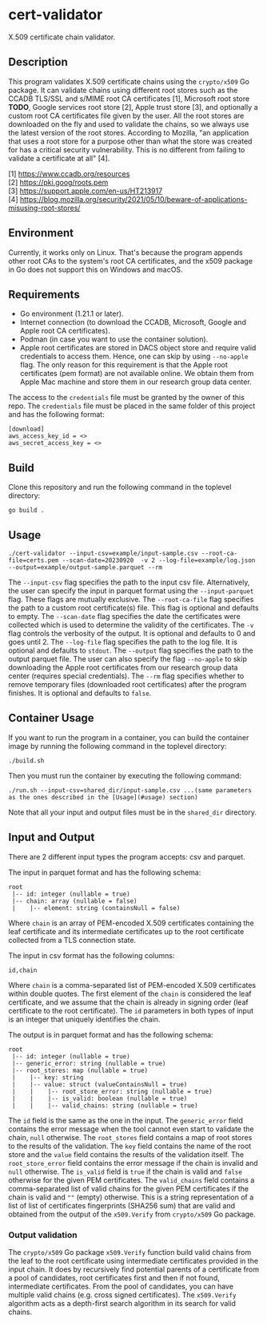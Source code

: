 # cert-validator
X.509 certificate chain validator.

## Description
This program validates X.509 certificate chains using the ```crypto/x509``` Go package.
It can validate chains using different root stores such as the CCADB TLS/SSL and s/MIME root CA certificates [1], Microsoft root store **TODO**, Google services root store [2], Apple trust store [3], and optionally a custom root CA certificates file given by the user.
All the root stores are downloaded on the fly and used to validate the chains, so we always use the latest version of the root stores.
According to Mozilla, "an application that uses a root store for a purpose other than what the store was created for has a critical security vulnerability.
This is no different from failing to validate a certificate at all" [4].

[1] https://www.ccadb.org/resources   
[2] https://pki.goog/roots.pem  
[3] https://support.apple.com/en-us/HT213917  
[4] https://blog.mozilla.org/security/2021/05/10/beware-of-applications-misusing-root-stores/

## Environment
Currently, it works only on Linux.
That's because the program appends other root CAs to the system's root CA certificates, and the x509 package in Go does not support this on Windows and macOS.

## Requirements
* Go environment (1.21.1 or later).
* Internet connection (to download the CCADB, Microsoft, Google and Apple root CA certificates). 
* Podman (in case you want to use the container solution).
* Apple root certificates are stored in DACS object store and require valid credentials to access them.
Hence, one can skip by using ```--no-apple``` flag.
The only reason for this requirement is that the Apple root certificates (pem format) are not available online.
We obtain them from Apple Mac machine and store them in our research group data center.

The access to the ```credentials``` file must be granted by the owner of this repo.
The ```credentials``` file must be placed in the same folder of this project and has the following format:
```
[download]
aws_access_key_id = <>
aws_secret_access_key = <>
```

## Build
Clone this repository and run the following command in the toplevel directory:
```shell
go build .
```

## Usage
```shell
./cert-validator --input-csv=example/input-sample.csv --root-ca-file=certs.pem --scan-date=20230920  -v 2 --log-file=example/log.json --output=example/output-sample.parquet --rm
```
The ```--input-csv``` flag specifies the path to the input csv file.
Alternatively, the user can specify the input in parquet format using the ```--input-parquet``` flag.
These flags are mutually exclusive.
The ```--root-ca-file``` flag specifies the path to a custom root certificate(s) file.
This flag is optional and defaults to empty.
The ```--scan-date``` flag specifies the date the certificates were collected which is used to determine the validity of the certificates.
The ```-v``` flag controls the verbosity of the output.
It is optional and defaults to 0 and goes until 2.
The ```--log-file``` flag specifies the path to the log file.
It is optional and defaults to ```stdout```.
The ```--output``` flag specifies the path to the output parquet file.
The user can also specify the flag ```--no-apple``` to skip downloading the Apple root certificates from our research group data center (requires special credentials).
The ```--rm``` flag specifies whether to remove temporary files (downloaded root certificates) after the program finishes.
It is optional and defaults to ```false```.

## Container Usage
If you want to run the program in a container, you can build the container image by running the following command in the toplevel directory:
```shell
./build.sh
```

Then you must run the container by executing the following command:
```shell
./run.sh --input-csv=shared_dir/input-sample.csv ...(same parameters as the ones described in the [Usage](#usage) section)
```

Note that all your input and output files must be in the ```shared_dir``` directory.

## Input and Output
There are 2 different input types the program accepts: csv and parquet.

The input in parquet format and has the following schema:
```
root
 |-- id: integer (nullable = true)
 |-- chain: array (nullable = false)
 |    |-- element: string (containsNull = false)
```
Where ```chain``` is an array of PEM-encoded X.509 certificates containing the leaf certificate and its intermediate certificates up to the root certificate collected from a TLS connection state.

The input in csv format has the following columns:
```
id,chain
```
Where ```chain``` is a comma-separated list of PEM-encoded X.509 certificates within double quotes.
The first element of the ```chain``` is considered the leaf certificate, and we assume that the chain is already in signing order (leaf certificate to the root certificate).
The ```id``` parameters in both types of input is an integer that uniquely identifies the chain.

The output is in parquet format and has the following schema:
```
root
 |-- id: integer (nullable = true)
 |-- generic_error: string (nullable = true)
 |-- root_stores: map (nullable = true)
 |    |-- key: string
 |    |-- value: struct (valueContainsNull = true)
 |    |    |-- root_store_error: string (nullable = true)
 |    |    |-- is_valid: boolean (nullable = true)
 |    |    |-- valid_chains: string (nullable = true)
```

The ```id``` field is the same as the one in the input.
The ```generic_error``` field contains the error message when the tool cannot even start to validate the chain, ```null``` otherwise.
The ```root_stores``` field contains a map of root stores to the results of the validation.
The ```key``` field contains the name of the root store and the ```value``` field contains the results of the validation itself.
The ```root_store_error``` field contains the error message if the chain is invalid and ```null``` otherwise.
The ```is_valid``` field is ```true``` if the chain is valid and ```false``` otherwise for the given PEM certificates.
The ```valid_chains``` field contains a comma-separated list of valid chains for the given PEM certificates if the chain is valid and ```""``` (empty) otherwise.
This is a string representation of a list of list of certificates fingerprints (SHA256 sum) that are valid and obtained from the output of the ```x509.Verify``` from ```crypto/x509``` Go package.

### Output validation
The ```crypto/x509``` Go package ```x509.Verify``` function build valid chains from the leaf to the root certificate using intermediate certificates provided in the input chain.
It does by recursively find potential parents of a certificate from a pool of candidates, root certificates first and then if not found, intermediate certificates.
From the pool of candidates, you can have multiple valid chains (e.g. cross signed certificates).
The ```x509.Verify``` algorithm acts as a depth-first search algorithm in its search for valid chains. 
